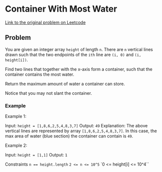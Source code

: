 # Container With Most Water

[Link to the original problem on Leetcode](https://leetcode.com/problems/container-with-most-water/)

## Problem

You are given an integer array `height` of length `n`. There are `n` vertical lines drawn such that the two endpoints of the `ith` line are `(i, 0)` and `(i, height[i])`.

Find two lines that together with the x-axis form a container, such that the container contains the most water.

Return the maximum amount of water a container can store.

Notice that you may not slant the container.

### Example

Example 1:

Input: `height = [1,8,6,2,5,4,8,3,7]`
Output: `49`
Explanation: The above vertical lines are represented by array `[1,8,6,2,5,4,8,3,7]`. In this case, the max area of water (blue section) the container can contain is `49`.

Example 2:

Input: `height = [1,1]`
Output: `1`

Constraints
`n == height.length`
`2 <= n <= 10^5`
`0 <= height[i] <= 10^4``
